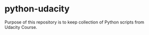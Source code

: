 # python-udacity
Purpose of this repository is to keep collection of Python scripts from Udacity Course.
